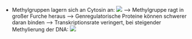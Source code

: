 - Methylgruppen lagern sich an Cytosin an:
![](Pasted%20image%2020240112160507.png)
--> Methylgruppe ragt in großer Furche heraus --> Genregulatorische Proteine können schwerer daran binden --> Transkriptionsrate veringert, bei steigender Methylierung der DNA:
![](Pasted%20image%2020240112160648.png)
